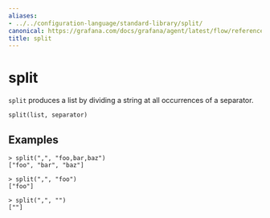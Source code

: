```yaml
---
aliases:
- ../../configuration-language/standard-library/split/
canonical: https://grafana.com/docs/grafana/agent/latest/flow/reference/stdlib/split/
title: split
---
```


# split

`split` produces a list by dividing a string at all occurrences of a separator.

```river
split(list, separator)
```

## Examples

```river
> split(",", "foo,bar,baz")
["foo", "bar", "baz"]

> split(",", "foo")
["foo"]

> split(",", "")
[""]
```
